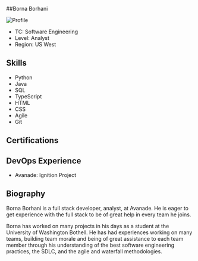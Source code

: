 ##Borna Borhani

![Profile](/borna.borhani/images/profile.png)

* TC: Software Engineering
* Level: Analyst
* Region: US West

## Skills

* Python
* Java
* SQL
* TypeScript
* HTML
* CSS
* Agile
* Git


## Certifications

## DevOps Experience

* Avanade: Ignition Project

## Biography

Borna Borhani is a full stack developer, analyst, at Avanade. He is eager to get experience with the full stack to be of great help in every team he joins.

Borna has worked on many projects in his days as a student at the University of Washington Bothell. He has had experiences working on many teams, 
building team morale and being of great assistance to each team member through his understanding of the best software engineering practices, the SDLC, 
and the agile and waterfall methodologies.

